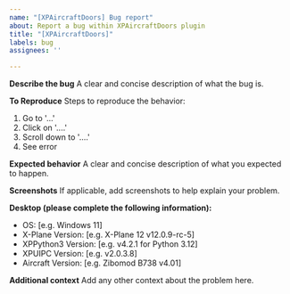 ```yaml
---
name: "[XPAircraftDoors] Bug report"
about: Report a bug within XPAircraftDoors plugin
title: "[XPAircraftDoors]"
labels: bug
assignees: ''

---
```


**Describe the bug**
A clear and concise description of what the bug is.

**To Reproduce**
Steps to reproduce the behavior:
1. Go to '...'
2. Click on '....'
3. Scroll down to '....'
4. See error

**Expected behavior**
A clear and concise description of what you expected to happen.

**Screenshots**
If applicable, add screenshots to help explain your problem.

**Desktop (please complete the following information):**
 - OS: [e.g. Windows 11]
 - X-Plane Version: [e.g. X-Plane 12 v12.0.9-rc-5]
 - XPPython3 Version: [e.g. v4.2.1 for Python 3.12]
 - XPUIPC Version: [e.g. v2.0.3.8]
 - Aircraft Version: [e.g. Zibomod B738 v4.01]

**Additional context**
Add any other context about the problem here.
